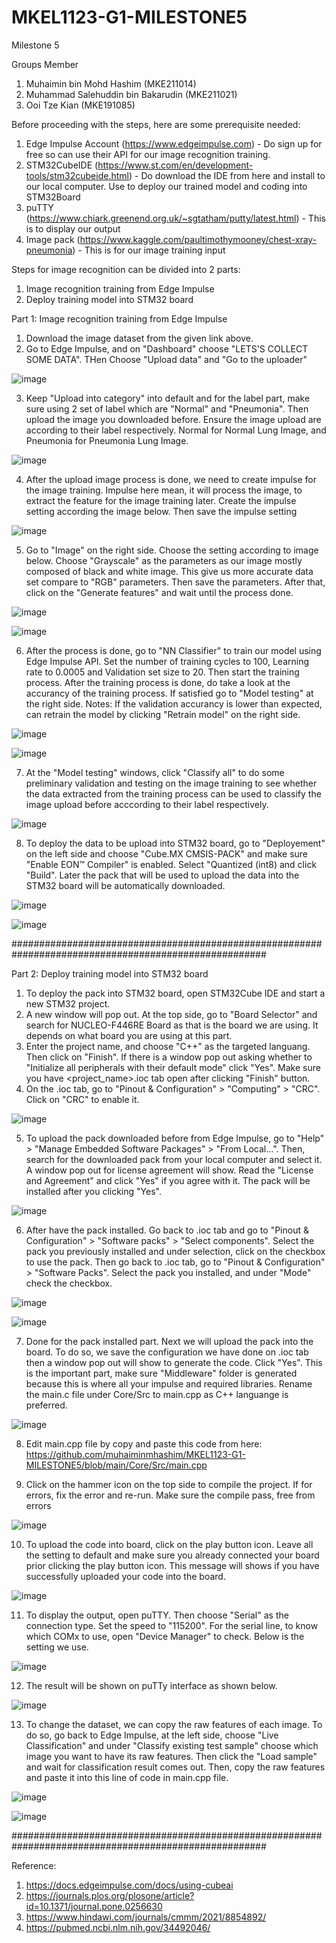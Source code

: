 # MKEL1123-G1-MILESTONE5
Milestone 5

Groups Member

1.  Muhaimin bin Mohd Hashim (MKE211014)
2.  Muhammad Salehuddin bin Bakarudin (MKE211021)
3.  Ooi Tze Kian (MKE191085)

Before proceeding with the steps, here are some prerequisite needed:
1.  Edge Impulse Account (https://www.edgeimpulse.com) - Do sign up for free so can use their API for our image recognition training.
2.  STM32CubeIDE (https://www.st.com/en/development-tools/stm32cubeide.html) - Do download the IDE from here and install to our local computer. Use to deploy our trained model and coding into STM32Board
3.  puTTY (https://www.chiark.greenend.org.uk/~sgtatham/putty/latest.html) - This is to display our output
4.  Image pack (https://www.kaggle.com/paultimothymooney/chest-xray-pneumonia) - This is for our image training input

Steps for image recognition can be divided into 2 parts:

1.  Image recognition training from Edge Impulse
2.  Deploy training model into STM32 board

Part 1: Image recognition training from Edge Impulse

1.  Download the image dataset from the given link above.
2.  Go to Edge Impulse, and on "Dashboard" choose "LETS'S COLLECT SOME DATA". THen Choose "Upload data" and "Go to the uploader"

![image](https://user-images.githubusercontent.com/73817919/150857197-fc26eb52-ebfc-4a69-a09c-f63d96e8d5af.png)

3.  Keep "Upload into category" into default and for the label part, make sure using 2 set of label which are "Normal" and "Pneumonia". Then upload the image you downloaded before. Ensure the image upload are according to their label respectively. Normal for Normal Lung Image, and Pneumonia for Pneumonia Lung Image.

![image](https://user-images.githubusercontent.com/73817919/150857924-9b8a828b-bde2-40e0-85d1-468d419699eb.png)

4. After the upload image process is done, we need to create impulse for the image training. Impulse here mean, it will process the image, to extract the feature for the image training later. Create the impulse setting according the image below. Then save the impulse setting

![image](https://user-images.githubusercontent.com/73817919/150861172-a6d434ab-cd14-4852-a205-3fe277ecf83a.png)

5.  Go to "Image" on the right side. Choose the setting according to image below. Choose "Grayscale" as the parameters as our image mostly composed of black and white image. This give us more accurate data set compare to "RGB" parameters. Then save the parameters. After that, click on the "Generate features" and wait until the process done.

![image](https://user-images.githubusercontent.com/73817919/150862004-49198875-c1f9-4d6c-aa9d-d527c75ce8f9.png)

![image](https://user-images.githubusercontent.com/73817919/150862620-39f988de-c259-4502-ab0c-3eb37bf11aa7.png)

6.  After the process is done, go to "NN Classifier" to train our model using Edge Impulse API. Set the number of training cycles to 100, Learning rate to 0.0005 and Validation set size to 20. Then start the training process. After the training process is done, do take a look at the accurancy of the training process. If satisfied go to "Model testing" at the right side. Notes: If the validation accurancy is lower than expected, can retrain the model by clicking "Retrain model" on the right side.

![image](https://user-images.githubusercontent.com/73817919/150865540-a07f4012-5ce2-4ed8-ab62-1bb660e30eea.png)

![image](https://user-images.githubusercontent.com/73817919/150865703-6ec06866-7d74-4b6f-a24b-b93f5ba9a5ef.png)


7. At the "Model testing" windows, click "Classify all" to do some preliminary validation and testing on the image training to see whether the data extracted from the training process can be used to classify the image upload before acccording to their label respectively. 

![image](https://user-images.githubusercontent.com/73817919/150866224-cece3de8-f79c-4319-a97a-0ac313381bc3.png)

8. To deploy the data to be upload into STM32 board, go to "Deployement" on the left side and choose "Cube.MX CMSIS-PACK" and make sure "Enable EON™ Compiler" is enabled. Select "Quantized (int8) and click "Build". Later the pack that will be used to upload the data into the STM32 board will be automatically downloaded.

![image](https://user-images.githubusercontent.com/73817919/150866994-970007c2-95a9-43d6-b982-58507dcc4f63.png)

![image](https://user-images.githubusercontent.com/73817919/150867025-93575ed9-2462-4394-ac29-024a7bd5bc29.png)

######################################################################################################

Part 2: Deploy training model into STM32 board

1.  To deploy the pack into STM32 board, open STM32Cube IDE and start a new STM32 project.
2.  A new window will pop out. At the top side, go to "Board Selector" and search for NUCLEO-F446RE Board as that is the board we are using. It depends on what board you are using at this part.
3.  Enter the project name, and choose "C++" as the targeted languang. Then click on "Finish". If there is a window pop out asking whether to "Initialize all peripherals with their default mode" click "Yes". Make sure you have <project_name>.ioc tab open after clicking "Finish" button.
4.  On the .ioc tab, go to "Pinout & Configuration" > "Computing" > "CRC". Click on "CRC" to enable it.

![image](https://user-images.githubusercontent.com/73817919/150868590-1531ede5-6f57-4859-bc0a-c3c7e311e542.png)

5. To upload the pack downloaded before from Edge Impulse, go to "Help" > "Manage Embedded Software Packages" > "From Local...". Then, search for the downloaded pack from your local computer and select it. A window pop out for license agreement will show. Read the "License and Agreement" and click "Yes" if you agree with it. The pack will be installed after you clicking "Yes".

![image](https://user-images.githubusercontent.com/73817919/150869139-fd253a15-e81d-43f6-a457-455b8a01bf87.png)

6.  After have the pack installed. Go back to .ioc tab and  go to "Pinout & Configuration" > "Software packs" > "Select components". Select the pack you previously installed and under selection, click on the checkbox to use the pack. Then go back to .ioc tab, go to "Pinout & Configuration" > "Software Packs". Select the pack you installed, and under "Mode" check the checkbox. 

![image](https://user-images.githubusercontent.com/73817919/150869565-3dc95512-b415-4bb2-b7dd-f013487dc777.png)

![image](https://user-images.githubusercontent.com/73817919/150870005-e280c2ad-d1cb-40d5-9d91-2f70e3a356db.png)

7. Done for the pack installed part. Next we will upload the pack into the board. To do so, we save the configuration we have done on .ioc tab then a window pop out will show to generate the code. Click "Yes". This is the important part, make sure "Middleware" folder is generated because this is where all your impulse and required libraries. Rename the main.c file under Core/Src to main.cpp as C++ languange is preferred.

![image](https://user-images.githubusercontent.com/73817919/150870974-8a0f9575-3109-441f-8ad0-1e1458d09c08.png)

8.  Edit main.cpp file by copy and paste this code from here: https://github.com/muhaiminmhashim/MKEL1123-G1-MILESTONE5/blob/main/Core/Src/main.cpp

9.  Click on the hammer icon on the top side to compile the project. If for errors, fix the error and re-run. Make sure the compile pass, free from errors

![image](https://user-images.githubusercontent.com/73817919/150871987-14fbc06b-b5cb-4921-9c85-8fb0c1a27864.png)

10. To upload the code into board, click on the play button icon. Leave all the setting to default and make sure you already connected your board prior clicking the play button icon. This message will shows if you have successfully uploaded your code into the board.

![image](https://user-images.githubusercontent.com/73817919/150872354-924a43ed-2b39-445a-ba1d-e44d077d7510.png)

11. To display the output, open puTTY. Then choose "Serial" as the connection type. Set the speed to "115200". For the serial line, to know which COMx to use, open "Device Manager" to check. Below is the setting we use.

![image](https://user-images.githubusercontent.com/73817919/150873176-a56c45fa-7e0a-4a01-96da-be0bf7e32d50.png)

12. The result will be shown on puTTy interface as shown below.

![image](https://user-images.githubusercontent.com/73817919/150873951-3463e320-f440-46c8-b696-7d9401ee8f9c.png)

13. To change the dataset, we can copy the raw features of each image. To do so, go back to Edge Impulse, at the left side, choose "Live Classification" and under "Classify existing test sample" choose which image you want to have its raw features. Then click the "Load sample" and wait for classification result comes out. Then, copy the raw features and paste it into this line of code in main.cpp file.

![image](https://user-images.githubusercontent.com/73817919/150874335-8f6f30fa-0f72-4327-afdb-e103e5ffde37.png)

![image](https://user-images.githubusercontent.com/73817919/150874369-a1e7ed0f-f9ba-4974-8e5a-e8646de3030f.png)

######################################################################################################

Reference:
1.  https://docs.edgeimpulse.com/docs/using-cubeai
2.  https://journals.plos.org/plosone/article?id=10.1371/journal.pone.0256630
3.  https://www.hindawi.com/journals/cmmm/2021/8854892/
4.  https://pubmed.ncbi.nlm.nih.gov/34492046/




